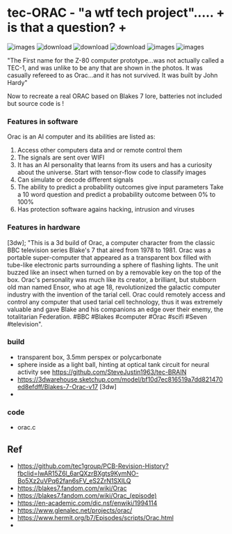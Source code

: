 # tec-ORAC - "a wtf tech project"..... + is that a question? +

![images](https://user-images.githubusercontent.com/58069246/169675890-4557e685-832e-451e-829e-feefe77f64c5.jpg)
![download](https://user-images.githubusercontent.com/58069246/169675835-ab187108-cb51-4a44-87c6-ca178ea2161c.jpg)
![download](https://user-images.githubusercontent.com/58069246/169675838-ca833971-0bee-4d0f-902f-f78c6dce8527.jpg)
![download](https://user-images.githubusercontent.com/58069246/169675840-553afba7-b9c4-4b8d-86f9-3fe824de500c.jpg)
![images](https://user-images.githubusercontent.com/58069246/169675860-b0449ad9-9547-4bf6-9fc4-ef7455326439.jpg)
![images](https://user-images.githubusercontent.com/58069246/169675869-3858f736-2d1b-4571-95fb-fb4276c5dfcd.jpg)

"The First name for the Z-80 computer prototype...was not actually called a TEC-1, and was unlike to be any that are shown in the photos. It was casually refereed to as Orac...and it has not survived. It was built by John Hardy"

Now to recreate a real ORAC based on Blakes 7 lore, batteries not included but source code is !

### Features in software

Orac is an AI computer and its abilities are listed as: 
1. Access other computers data and or remote control them 
2. The signals are sent over WIFI
3. It has an AI personality that learns from its users and has a curiosity about the universe. Start with tensor-flow code to classify images
4. Can simulate or decode different signals
5. The ability to predict a probability outcomes give input parameters Take a 10 word question and predict a probability outcome between 0% to 100% 
6. Has protection software agains hacking, intrusion and viruses 

### Features in hardware
[3dw]; "This is a 3d build of Orac, a computer character from the classic BBC television series Blake's 7 that aired from 1978 to 1981. Orac was a portable super-computer that appeared as a transparent box filled with tube-like electronic parts surrounding a sphere of flashing lights. The unit buzzed like an insect when turned on by a removable key on the top of the box. Orac's personality was much like its creator, a brilliant, but stubborn old man named Ensor, who at age 18, revolutionized the galactic computer industry with the invention of the tarial cell. Orac could remotely access and control any computer that used tarial cell technology, thus it was extremely valuable and gave Blake and his companions an edge over their enemy, the totalitarian Federation. #BBC #Blakes #computer #Orac #scifi #Seven #television".



### build
- transparent box, 3.5mm perspex or polycarbonate
- sphere inside as a light ball, hinting at optical tank circuit for neural activity see https://github.com/SteveJustin1963/tec-BRAIN
- https://3dwarehouse.sketchup.com/model/bf10d7ec816519a7dd821470ed8efdff/Blakes-7-Orac-v17 [3dw]
- 
### code 
- orac.c 

## Ref
- https://github.com/tec1group/PCB-Revision-History?fbclid=IwAR15Z6l_6arQXzrBXgts9KymNO-Bo5Xz2uVPq62fan6sFV_eS2ZrN1SXlLQ
- https://blakes7.fandom.com/wiki/Orac
- https://blakes7.fandom.com/wiki/Orac_(episode)
- https://en-academic.com/dic.nsf/enwiki/1994114
- https://www.glenalec.net/projects/orac/
- https://www.hermit.org/b7/Episodes/scripts/Orac.html
- 
